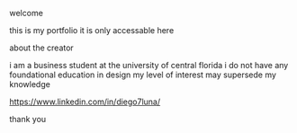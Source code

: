 welcome

this is my portfolio
it is only accessable here

about the creator

i am a business student at the university of central florida
i do not have any foundational education in design
my level of interest may supersede my knowledge

https://www.linkedin.com/in/diego7luna/

thank you
